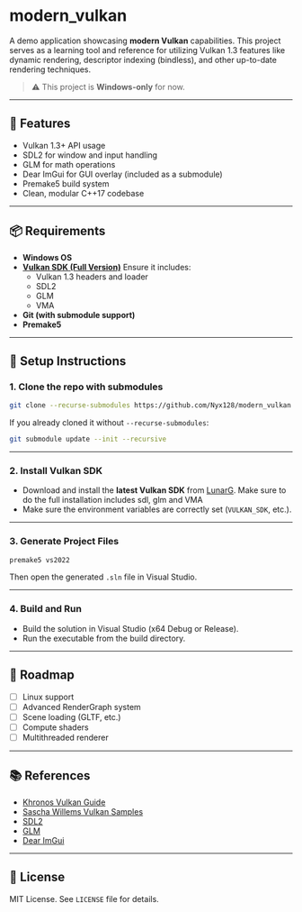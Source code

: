# modern\_vulkan

A demo application showcasing **modern Vulkan** capabilities. This project serves as a learning tool and reference for utilizing Vulkan 1.3 features like dynamic rendering, descriptor indexing (bindless), and other up-to-date rendering techniques.

> ⚠️ This project is **Windows-only** for now.

---

## 🔧 Features

* Vulkan 1.3+ API usage
* SDL2 for window and input handling
* GLM for math operations
* Dear ImGui for GUI overlay (included as a submodule)
* Premake5 build system
* Clean, modular C++17 codebase

---

## 📦 Requirements

* **Windows OS**
* **[Vulkan SDK (Full Version)](https://vulkan.lunarg.com/sdk/home)**
  Ensure it includes:
  * Vulkan 1.3 headers and loader
  * SDL2
  * GLM
  * VMA
* **Git (with submodule support)**
* **Premake5**

---

## 📁 Setup Instructions

### 1. Clone the repo with submodules

```bash
git clone --recurse-submodules https://github.com/Nyx128/modern_vulkan.git
```

If you already cloned it without `--recurse-submodules`:

```bash
git submodule update --init --recursive
```

---

### 2. Install Vulkan SDK

* Download and install the **latest Vulkan SDK** from [LunarG](https://vulkan.lunarg.com/sdk/home). Make sure to do the full installation includes sdl, glm and VMA
* Make sure the environment variables are correctly set (`VULKAN_SDK`, etc.).

---

### 3. Generate Project Files

```bash
premake5 vs2022
```

Then open the generated `.sln` file in Visual Studio.

---

### 4. Build and Run

* Build the solution in Visual Studio (x64 Debug or Release).
* Run the executable from the build directory.

---

## 🚧 Roadmap

* [ ] Linux support
* [ ] Advanced RenderGraph system
* [ ] Scene loading (GLTF, etc.)
* [ ] Compute shaders
* [ ] Multithreaded renderer

---

## 📚 References

* [Khronos Vulkan Guide](https://www.khronos.org/vulkan/)
* [Sascha Willems Vulkan Samples](https://github.com/SaschaWillems/Vulkan)
* [SDL2](https://github.com/libsdl-org/SDL)
* [GLM](https://github.com/g-truc/glm)
* [Dear ImGui](https://github.com/ocornut/imgui)

---

## 📝 License

MIT License. See `LICENSE` file for details.
